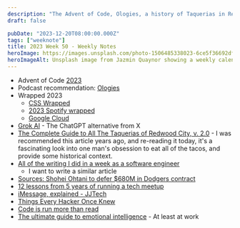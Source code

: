 ```yaml
---
description: "The Advent of Code, Ologies, a history of Taquerias in Redwood City, and things hackers once knew"
draft: false

pubDate: "2023-12-20T08:00:00.000Z"
tags: ["weeknote"]
title: 2023 Week 50 - Weekly Notes
heroImage: https://images.unsplash.com/photo-1506485338023-6ce5f36692df?ixlib=rb-4.0.3&ixid=M3wxMjA3fDB8MHxwaG90by1wYWdlfHx8fGVufDB8fHx8fA%3D%3D&auto=format&fit=crop&w=2370&q=80
heroImageAlt: Unsplash image from Jazmin Quaynor showing a weekly calendar
---
```


- Advent of Code [2023](https://adventofcode.com/2023/day/1)
- Podcast recommendation: [Ologies](https://www.alieward.com/ologies)
- Wrapped 2023
  - [CSS Wrapped](https://developer.chrome.com/blog/css-wrapped-2023)
  - [2023 Spotify wrapped](https://www.spotify.com/us/wrapped/)
  - [Google Cloud](https://cloud.google.com/blog/products/chrome-enterprise/chrome-enterprise-2023-a-year-of-innovation-wrapped-up)
- [Grok AI](https://grok.x.ai/) - The ChatGPT alternative from X
- [The Complete Guide to All The Taquerias of Redwood City, v. 2.0](http://www.emeraldlake.com/tacos/) - I was recommended this article years ago, and re-reading it today, it's a fascinating look into one man's obsession to eat all of the tacos, and provide some historical context.
- [All of the writing I did in a week as a software engineer](https://alexanderell.is/posts/writing-swe/)
  - I want to write a similar article
- [Sources: Shohei Ohtani to defer $680M in Dodgers contract](https://www.espn.com/mlb/story/_/id/39092632/shohei-ohtani-defer-680m-deal-dodgers-sources)
- [12 lessons from 5 years of running a tech meetup](https://davekiss.com/blog/12-lessons-from-5-years-of-running-a-tech-meetup?utm_source=tldrnewsletter)
- [iMessage, explained - JJTech](https://jjtech.dev/reverse-engineering/imessage-explained/?utm_source=tldrnewsletter)
- [Things Every Hacker Once Knew](http://www.catb.org/esr/faqs/things-every-hacker-once-knew/?utm_source=tldrnewsletter)
- [Code is run more than read](https://olano.dev/2023-11-30-code-is-run-more-than-read/)
- [The ultimate guide to emotional intelligence](https://www.fastcompany.com/90759802/the-ultimate-science-backed-guide-to-emotional-intelligence-at-work) - At least at work

